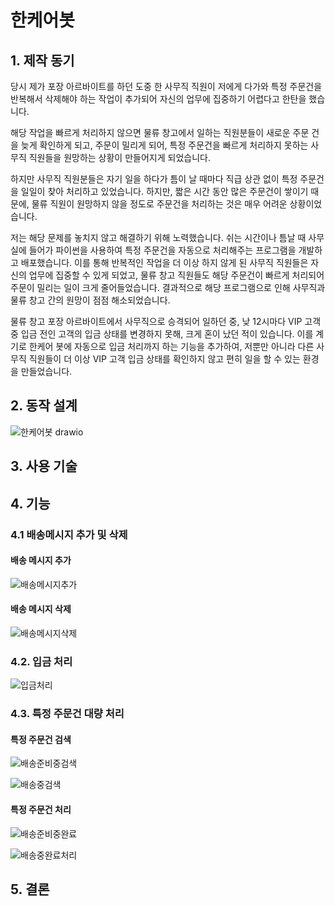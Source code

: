 ﻿# 한케어봇
## 1. 제작 동기
당시 제가 포장 아르바이트를 하던 도중 한 사무직 직원이 저에게 다가와 특정 주문건을 반복해서 삭제해야 하는 작업이 추가되어 자신의 업무에 집중하기 어렵다고 한탄을 했습니다.

해당 작업을 빠르게 처리하지 않으면 물류 창고에서 일하는 직원분들이 새로운 주문 건을 늦게 확인하게 되고, 주문이 밀리게 되어, 특정 주문건을 빠르게 처리하지 못하는 사무직 직원들을 원망하는 상황이 만들어지게 되었습니다.

하지만 사무직 직원분들은 자기 일을 하다가 틈이 날 때마다 직급 상관 없이 특정 주문건을 일일이 찾아 처리하고 있었습니다. 하지만, 짧은 시간 동안 많은 주문건이 쌓이기 때문에, 물류 직원이 원망하지 않을 정도로 주문건을 처리하는 것은 매우 어려운 상황이었습니다.

저는 해당 문제를 놓치지 않고 해결하기 위해 노력했습니다. 쉬는 시간이나 틈날 때 사무실에 들어가 파이썬을 사용하여 특정 주문건을 자동으로 처리해주는 프로그램을 개발하고 배포했습니다. 이를 통해 반복적인 작업을 더 이상 하지 않게 된 사무직 직원들은 자신의 업무에 집중할 수 있게 되었고, 물류 창고 직원들도 해당 주문건이 빠르게 처리되어 주문이 밀리는 일이 크게 줄어들었습니다. 결과적으로 해당 프로그램으로 인해 사무직과 물류 창고 간의 원망이 점점 해소되었습니다.

물류 창고 포장 아르바이트에서 사무직으로 승격되어 일하던 중, 낮 12시마다 VIP 고객 중 입금 전인 고객의 입금 상태를 변경하지 못해, 크게 혼이 났던 적이 있습니다. 이를 계기로 한케어 봇에 자동으로 입금 처리까지 하는 기능을 추가하여, 저뿐만 아니라 다른 사무직 직원들이 더 이상 VIP 고객 입금 상태를 확인하지 않고 편히 일을 할 수 있는 환경을 만들었습니다.
## 2. 동작 설계
![한케어봇 drawio](https://github.com/coldsteelpope/haancare_bot/assets/128117575/4284b68d-64b8-4f67-a1b8-be47854a10bc)
## 3. 사용 기술

## 4. 기능
### 4.1 배송메시지 추가 및 삭제
#### 배송 메시지 추가
![배송메시지추가](https://github.com/coldsteelpope/haancare_bot/assets/128117575/88785afb-48cb-41eb-b3b6-e67e2e3750f5)

#### 배송 메시지 삭제
![배송메시지삭제](https://github.com/coldsteelpope/haancare_bot/assets/128117575/99738b56-c033-4520-9825-e7feed655b82)

### 4.2. 입금 처리
![입금처리](https://github.com/coldsteelpope/haancare_bot/assets/128117575/46605db4-d3f5-4006-8c96-7d543eb90799)

### 4.3. 특정 주문건 대량 처리
#### 특정 주문건 검색
![배송준비중검색](https://github.com/coldsteelpope/haancare_bot/assets/128117575/626bf8b9-dd5a-4174-9ef8-0269da9ae5dc)

![배송중검색](https://github.com/coldsteelpope/haancare_bot/assets/128117575/8cb53f9b-d4a8-4a5f-9f2e-0ad5cd0012f9)

#### 특정 주문건 처리
![배송준비중완료](https://github.com/coldsteelpope/haancare_bot/assets/128117575/255df6a3-4730-4ce1-a6aa-e700025f315e)

![배송중완료처리](https://github.com/coldsteelpope/haancare_bot/assets/128117575/39a14c65-b71d-4924-9c47-a699a33fae14)

## 5. 결론
